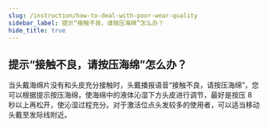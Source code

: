 ```yaml
---
slug: /instruction/how-to-deal-with-poor-wear-quality
sidebar_label: 提示“接触不良，请按压海绵”怎么办？
hide_title: true
---
```


## 提示“接触不良，请按压海绵”怎么办？

当头戴海绵片没有和头皮充分接触时，头戴播报语音“接触不良，请按压海绵”，您可以根据提示按压海绵，使海绵中的液体沁湿下方头皮进行调节，最好是按压 8 秒以上再松开，使沁湿过程充分。对于激活位点头发较多的使用者，可以适当移动头戴至发际线附近。